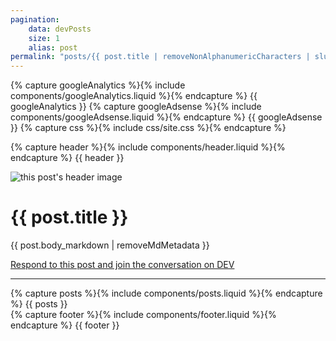 ```yaml
---
pagination:
    data: devPosts
    size: 1
    alias: post
permalink: "posts/{{ post.title | removeNonAlphanumericCharacters | slug }}/"
---
```


<!DOCTYPE html>
<html lang="en">
<head>
    <meta charset="UTF-8">
    <meta name="viewport" content="width=device-width, initial-scale=1.0">
    <meta name="description" content="{{ post.description | removeQuotes }}">
    <meta name="keywords" content="{{ post.tag_list | listToString }}">
    <meta name="date" content="{{ post.published_at }}">
    <meta name="author" content="{{ devProfile.name }}">
    <link rel="icon" href="data:image/svg+xml,<svg xmlns=%22http://www.w3.org/2000/svg%22 viewBox=%220 0 100 100%22><text y=%22.9em%22 font-size=%2290%22>🦦</text></svg>">
    <link rel="preload" href="https://fonts.googleapis.com/css2?family=Roboto:wght@100;400;700&display=swap" rel="stylesheet">    
    <title>{{ post.title }}</title>
    {% capture googleAnalytics %}{% include components/googleAnalytics.liquid %}{% endcapture %}
    {{ googleAnalytics }}
    {% capture googleAdsense %}{% include components/googleAdsense.liquid %}{% endcapture %}
    {{ googleAdsense }}
</head>
<body>
{% capture css %}{% include css/site.css %}{% endcapture %}
<style>{{ css | cssmin | safe }}</style>

{% capture header %}{% include components/header.liquid %}{% endcapture %}
{{ header }}

<main>
    <img loading="lazy" src="{{ post.cover_image }}" alt="this post's header image">
    <h1 class="post__title">{{ post.title }}</h1>
    {{ post.body_markdown | removeMdMetadata }}

<a href="https://dev.to/{{ devProfile.username }}/{{ post.slug }}" rel="noreferrer"  target="_blank">Respond to this post and join the conversation on DEV</a>

<hr>
</main>
<aside>
    {% capture posts %}{% include components/posts.liquid %}{% endcapture %}
    {{ posts }}
</aside>
{% capture footer %}{% include components/footer.liquid %}{% endcapture %}
{{ footer }}
</body>
</html>